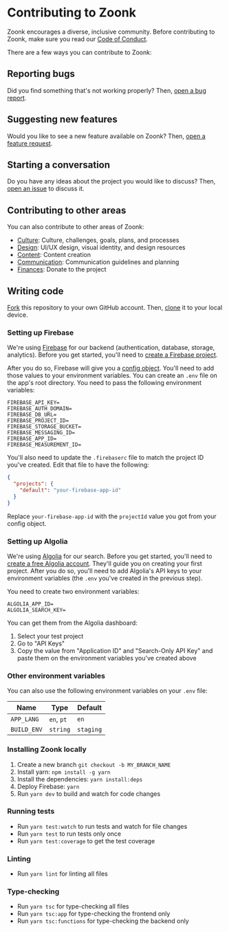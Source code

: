# Contributing to Zoonk

Zoonk encourages a diverse, inclusive community. Before contributing to Zoonk, make sure you read our [Code of Conduct](./CODE_OF_CONDUCT.md).

There are a few ways you can contribute to Zoonk:

## Reporting bugs

Did you find something that's not working properly? Then, [open a bug report](https://github.com/zoonk/web/issues/new?labels=bug&template=bug_report.md).

## Suggesting new features

Would you like to see a new feature available on Zoonk? Then, [open a feature request](https://github.com/zoonk/web/issues/new?labels=enhancement&template=feature_request.md).

## Starting a conversation

Do you have any ideas about the project you would like to discuss? Then, [open an issue](https://github.com/zoonk/web/issues/new) to discuss it.

## Contributing to other areas

You can also contribute to other areas of Zoonk:

- [Culture](https://github.com/zoonk/culture): Culture, challenges, goals, plans, and processes
- [Design](https://github.com/zoonk/design): UI/UX design, visual identity, and design resources
- [Content](https://github.com/zoonk/content): Content creation
- [Communication](https://github.com/zoonk/communication): Communication guidelines and planning
- [Finances](https://www.paypal.com/cgi-bin/webscr?cmd=_s-xclick&hosted_button_id=YEPTU8BZ2QWHE&source=url): Donate to the project

## Writing code

[Fork](https://help.github.com/articles/fork-a-repo/) this repository to your own GitHub account. Then, [clone](https://help.github.com/articles/cloning-a-repository/) it to your local device.

### Setting up Firebase

We're using [Firebase](https://firebase.google.com) for our backend (authentication, database, storage, analytics). Before you get started, you'll need to [create a Firebase project](https://firebase.google.com/docs/web/setup).

After you do so, Firebase will give you a [config object](https://firebase.google.com/docs/web/setup#config-object). You'll need to add those values to your environment variables. You can create an `.env` file on the app's root directory. You need to pass the following environment variables:

```
FIREBASE_API_KEY=
FIREBASE_AUTH_DOMAIN=
FIREBASE_DB_URL=
FIREBASE_PROJECT_ID=
FIREBASE_STORAGE_BUCKET=
FIREBASE_MESSAGING_ID=
FIREBASE_APP_ID=
FIREBASE_MEASUREMENT_ID=
```

You'll also need to update the `.firebaserc` file to match the project ID you've created. Edit that file to have the following:

```json
{
  "projects": {
    "default": "your-firebase-app-id"
  }
}
```

Replace `your-firebase-app-id` with the `projectId` value you got from your config object.

### Setting up Algolia

We're using [Algolia](https://www.algolia.com/) for our search. Before you get started, you'll need to [create a free Algolia account](https://www.algolia.com/users/sign_up). They'll guide you on creating your first project. After you do so, you'll need to add Algolia's API keys to your environment variables (the `.env` you've created in the previous step).

You need to create two environment variables:

```
ALGOLIA_APP_ID=
ALGOLIA_SEARCH_KEY=
```

You can get them from the Algolia dashboard:

1. Select your test project
1. Go to "API Keys"
1. Copy the value from "Application ID" and "Search-Only API Key" and paste them on the environment variables you've created above

### Other environment variables

You can also use the following environment variables on your `.env` file:

| Name        | Type       | Default   |
| ----------- | ---------- | --------- |
| `APP_LANG`  | `en`, `pt` | `en`      |
| `BUILD_ENV` | `string`   | `staging` |

### Installing Zoonk locally

1. Create a new branch `git checkout -b MY_BRANCH_NAME`
1. Install yarn: `npm install -g yarn`
1. Install the dependencies: `yarn install:deps`
1. Deploy Firebase: `yarn`
1. Run `yarn dev` to build and watch for code changes

### Running tests

- Run `yarn test:watch` to run tests and watch for file changes
- Run `yarn test` to run tests only once
- Run `yarn test:coverage` to get the test coverage

### Linting

- Run `yarn lint` for linting all files

### Type-checking

- Run `yarn tsc` for type-checking all files
- Run `yarn tsc:app` for type-checking the frontend only
- Run `yarn tsc:functions` for type-checking the backend only
